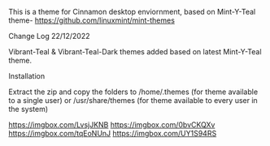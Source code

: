 This is a theme for Cinnamon desktop enviornment, based on Mint-Y-Teal theme- https://github.com/linuxmint/mint-themes

Change Log 22/12/2022

Vibrant-Teal & Vibrant-Teal-Dark themes added based on latest Mint-Y-Teal theme.


Installation

Extract the zip and copy the folders to /home/.themes (for theme available to a single user) or /usr/share/themes (for theme available to every user in the system)

https://imgbox.com/LvsjJKNB
https://imgbox.com/0bvCKQXv
https://imgbox.com/tqEoNUnJ
https://imgbox.com/UY1S94RS

